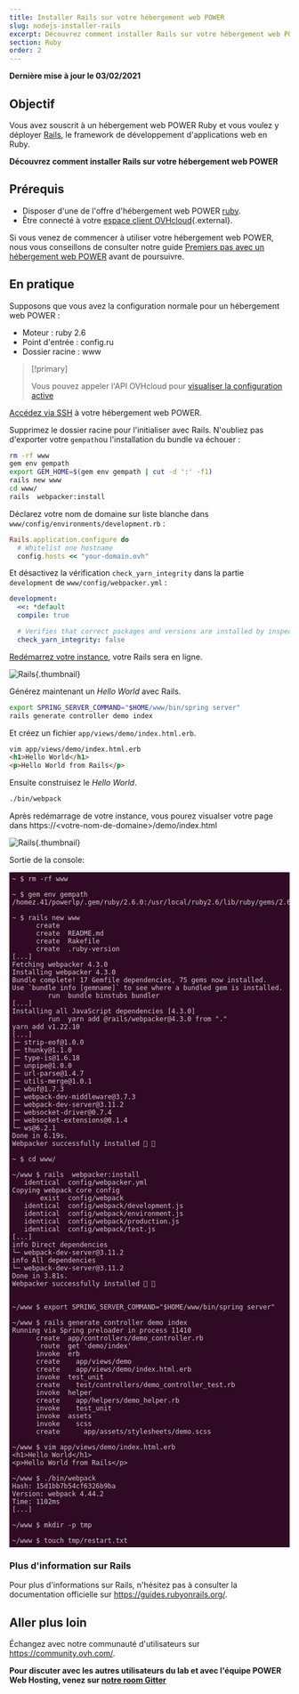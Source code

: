 ```yaml
---
title: Installer Rails sur votre hébergement web POWER
slug: nodejs-installer-rails
excerpt: Découvrez comment installer Rails sur votre hébergement web POWER
section: Ruby
order: 2
---
```


<style>
 pre {
     font-size: 14px;
 }
 pre.console {
   background-color: #300A24; 
   color: #ccc;
   font-family: monospace;
   padding: 5px;
   margin-bottom: 5px;
 }
 pre.console code {
   border: solid 0px transparent;
   font-family: monospace !important;
 }
 .small {
     font-size: 0.75em;
 }
</style>

**Dernière mise à jour le 03/02/2021**


## Objectif

Vous avez souscrit à un hébergement web POWER Ruby et vous voulez y déployer [Rails](https://rubyonrails.org/), le framework de développement d'applications web en Ruby.

**Découvrez comment installer Rails sur votre hébergement web POWER**


## Prérequis

- Disposer d'une de l'offre d'hébergement web POWER [ruby](https://labs.ovh.com/managed-ruby).
- Être connecté à votre [espace client OVHcloud](https://ca.ovh.com/auth/?action=gotomanager){.external}.

Si vous venez de commencer à utiliser votre hébergement web POWER, nous vous conseillons de consulter notre guide [Premiers pas avec un hébergement web POWER](../premiers-pas-avec-hebergement-web-POWER/) avant de poursuivre.


## En pratique

Supposons que vous avez la configuration normale pour un hébergement web POWER :

- Moteur : ruby 2.6 
- Point d'entrée : config.ru 
- Dossier racine : www 


> [!primary]
>
> Vous pouvez appeler l'API OVHcloud pour [visualiser la configuration active](../premiers-pas-avec-hebergement-web-POWER/#api-get-active-configuration)


[Accédez via SSH](../premiers-pas-avec-hebergement-web-POWER/#ssh) à votre hébergement web POWER. 

Supprimez le dossier racine pour l'initialiser avec Rails. N'oubliez pas d'exporter votre `gempath`ou l'installation du bundle va échouer :

```sh
rm -rf www
gem env gempath
export GEM_HOME=$(gem env gempath | cut -d ':' -f1)
rails new www
cd www/
rails  webpacker:install
```

Déclarez votre nom de domaine sur liste blanche dans `www/config/environments/development.rb` :

```ruby
Rails.application.configure do
  # Whitelist one hostname
  config.hosts << "your-domain.ovh"
```

Et désactivez la vérification `check_yarn_integrity` dans la partie `development` de `www/config/webpacker.yml` :

```yaml
development:
  <<: *default
  compile: true

  # Verifies that correct packages and versions are installed by inspecting package.json, yarn.lock, and node_modules
  check_yarn_integrity: false
```

[Redémarrez votre instance](../premiers-pas-avec-hebergement-web-POWER/#restart), votre Rails sera en ligne.


![Rails](images/ruby-install-rails-01.png){.thumbnail}


Générez maintenant un *Hello World* avec Rails.

```sh
export SPRING_SERVER_COMMAND="$HOME/www/bin/spring server"
rails generate controller demo index
```

Et créez un fichier `app/views/demo/index.html.erb`.
 
```html
vim app/views/demo/index.html.erb
<h1>Hello World</h1>
<p>Hello World from Rails</p>
```

Ensuite construisez le *Hello World*.

```sh
./bin/webpack
```

Après redémarrage de votre instance, vous pourez visualser votre page dans https://&lt;votre-nom-de-domaine>/demo/index.html

![Rails](images/ruby-install-rails-02.png){.thumbnail}

Sortie de la console:

<pre class="console"><code>~ $ rm -rf www

~ $ gem env gempath
/homez.41/powerlp/.gem/ruby/2.6.0:/usr/local/ruby2.6/lib/ruby/gems/2.6.0

~ $ rails new www
      create
      create  README.md
      create  Rakefile
      create  .ruby-version
[...]
Fetching webpacker 4.3.0
Installing webpacker 4.3.0
Bundle complete! 17 Gemfile dependencies, 75 gems now installed.
Use `bundle info [gemname]` to see where a bundled gem is installed.
         run  bundle binstubs bundler
[...]   
Installing all JavaScript dependencies [4.3.0]
         run  yarn add @rails/webpacker@4.3.0 from "."
yarn add v1.22.10
[...]
├─ strip-eof@1.0.0
├─ thunky@1.1.0
├─ type-is@1.6.18
├─ unpipe@1.0.0
├─ url-parse@1.4.7
├─ utils-merge@1.0.1
├─ wbuf@1.7.3
├─ webpack-dev-middleware@3.7.3
├─ webpack-dev-server@3.11.2
├─ websocket-driver@0.7.4
├─ websocket-extensions@0.1.4
└─ ws@6.2.1
Done in 6.19s.
Webpacker successfully installed 🎉 🍰

~ $ cd www/

~/www $ rails  webpacker:install
   identical  config/webpacker.yml
Copying webpack core config
       exist  config/webpack
   identical  config/webpack/development.js
   identical  config/webpack/environment.js
   identical  config/webpack/production.js
   identical  config/webpack/test.js
[...]
info Direct dependencies
└─ webpack-dev-server@3.11.2
info All dependencies
└─ webpack-dev-server@3.11.2
Done in 3.81s.
Webpacker successfully installed 🎉 🍰


~/www $ export SPRING_SERVER_COMMAND="$HOME/www/bin/spring server"

~/www $ rails generate controller demo index
Running via Spring preloader in process 11410
      create  app/controllers/demo_controller.rb
       route  get 'demo/index'
      invoke  erb
      create    app/views/demo
      create    app/views/demo/index.html.erb
      invoke  test_unit
      create    test/controllers/demo_controller_test.rb
      invoke  helper
      create    app/helpers/demo_helper.rb
      invoke    test_unit
      invoke  assets
      invoke    scss
      create      app/assets/stylesheets/demo.scss

~/www $ vim app/views/demo/index.html.erb
&lt;h1>Hello World&lt;/h1>
&lt;p>Hello World from Rails&lt;/p>

~/www $ ./bin/webpack
Hash: 15d1bb7b54cf6326b9ba
Version: webpack 4.44.2
Time: 1102ms
[...]

~/www $ mkdir -p tmp

~/www $ touch tmp/restart.txt
</code></pre>


### Plus d'information sur Rails

Pour plus d'informations sur Rails, n'hésitez pas à consulter la documentation officielle sur <https://guides.rubyonrails.org/>.

## Aller plus loin

Échangez avec notre communauté d'utilisateurs sur <https://community.ovh.com/>.

**Pour discuter avec les autres utilisateurs du lab et avec l'équipe POWER Web Hosting, venez sur [notre room Gitter](https://gitter.im/ovh/power-web-hosting)**